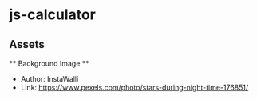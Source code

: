 # js-calculator

## Assets

** Background Image **

- Author: InstaWalli
- Link: https://www.pexels.com/photo/stars-during-night-time-176851/
